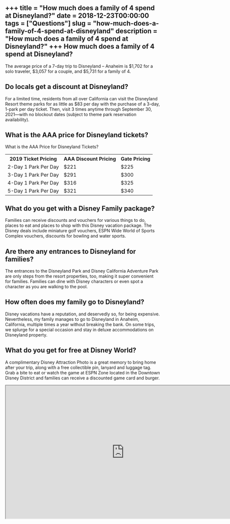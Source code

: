 +++
title = "How much does a family of 4 spend at Disneyland?"
date = 2018-12-23T00:00:00
tags = ["Questions"]
slug = "how-much-does-a-family-of-4-spend-at-disneyland"
description = "How much does a family of 4 spend at Disneyland?"
+++
How much does a family of 4 spend at Disneyland?
------------------------------------------------

The average price of a 7-day trip to Disneyland – Anaheim is $1,702 for a solo traveler, $3,057 for a couple, and $5,731 for a family of 4.

Do locals get a discount at Disneyland?
---------------------------------------

For a limited time, residents from all over California can visit the Disneyland Resort theme parks for as little as $83 per day with the purchase of a 3-day, 1-park per day ticket. Then, visit 3 times anytime through September 30, 2021—with no blockout dates (subject to theme park reservation availability).

What is the AAA price for Disneyland tickets?
---------------------------------------------

What is the AAA Price for Disneyland Tickets?

<table><tr><th>2019 Ticket Pricing</th><th>AAA Discount Pricing</th><th>Gate Pricing</th></tr><tr><td>2-Day 1 Park Per Day</td><td>$221</td><td>$225</td></tr><tr><td>3-Day 1 Park Per Day</td><td>$291</td><td>$300</td></tr><tr><td>4-Day 1 Park Per Day</td><td>$316</td><td>$325</td></tr><tr><td>5-Day 1 Park Per Day</td><td>$321</td><td>$340</td></tr></table>

What do you get with a Disney Family package?
---------------------------------------------

Families can receive discounts and vouchers for various things to do, places to eat and places to shop with this Disney vacation package. The Disney deals include miniature golf vouchers, ESPN Wide World of Sports Complex vouchers, discounts for bowling and water sports.

Are there any entrances to Disneyland for families?
---------------------------------------------------

The entrances to the Disneyland Park and Disney California Adventure Park are only steps from the resort properties, too, making it super convenient for families. Families can dine with Disney characters or even spot a character as you are walking to the pool.

How often does my family go to Disneyland?
------------------------------------------

Disney vacations have a reputation, and deservedly so, for being expensive. Nevertheless, my family manages to go to Disneyland in Anaheim, California, multiple times a year without breaking the bank. On some trips, we splurge for a special occasion and stay in deluxe accommodations on Disneyland property.

What do you get for free at Disney World?
-----------------------------------------

A complimentary Disney Attraction Photo is a great memory to bring home after your trip, along with a free collectible pin, lanyard and luggage tag. Grab a bite to eat or watch the game at ESPN Zone located in the Downtown Disney District and families can receive a discounted game card and burger.

<iframe allow="accelerometer; autoplay; clipboard-write; encrypted-media; gyroscope; picture-in-picture" allowfullscreen="" class="__youtube_prefs__  epyt-is-override  no-lazyload" data-no-lazy="1" data-origheight="433" data-origwidth="770" data-skipgform_ajax_framebjll="" height="433" id="_ytid_42871" loading="lazy" src="https://www.youtube.com/embed/DqWT5Rbvzko?enablejsapi=1&autoplay=0&cc_load_policy=0&cc_lang_pref=&iv_load_policy=1&loop=0&modestbranding=0&rel=1&fs=1&playsinline=0&autohide=2&theme=dark&color=red&controls=1&" title="YouTube player" width="770"></iframe>
